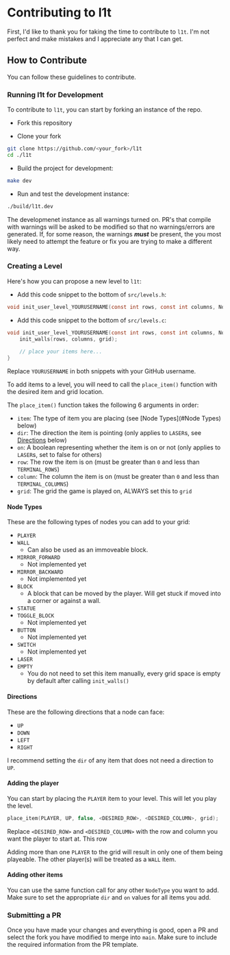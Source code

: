 # Contributing to l1t

First, I'd like to thank you for taking the time to
contribute to `l1t`. I'm not perfect and make mistakes
and I appreciate any that I can get.

## How to Contribute

You can follow these guidelines to contribute.

### Running l1t for Development

To contribute to `l1t`, you can start by forking an
instance of the repo.

- Fork this repository

- Clone your fork

```bash
git clone https://github.com/<your_fork>/l1t
cd ./l1t
```
- Build the project for development:

```bash
make dev
```

- Run and test the development instance:

```bash
./build/l1t.dev
```

The developmenet instance as all warnings turned on. PR's
that compile with warnings will be asked to be modified
so that no warnings/errors are generated. If, for some reason,
the warnings ***must*** be present, the you most likely need
to attempt the feature or fix you are trying to make a
different way.

### Creating a Level

Here's how you can propose a new level to `l1t`:

- Add this code snippet to the bottom of `src/levels.h`:

```c
void init_user_level_YOURUSERNAME(const int rows, const int columns, Node **grid);
```

- Add this code snippet to the bottom of `src/levels.c`:

```c
void init_user_level_YOURUSERNAME(const int rows, const int columns, Node **grid) {
    init_walls(rows, columns, grid);
    
    // place your items here...
}
```

Replace `YOURUSERNAME` in both snippets with your GitHub username.

To add items to a level, you will need to call the `place_item()` function
with the desired item and grid location.

The `place_item()` function takes the following 6 arguments in order:

- `item`: The type of item you are placing (see [Node Types](#Node Types) below) 
- `dir`: The direction the item is pointing (only applies to `LASER`s, see [Directions](#Directions) below)
- `on`: A boolean representing whether the item is on or not (only applies to `LASER`s, set to false for others)
- `row`: The row the item is on (must be greater than `0` and less than `TERMINAL_ROWS`)
- `column`: The column the item is on (must be greater than `0` and less than `TERMINAL_COLUMNS`)
- `grid`: The grid the game is played on, ALWAYS set this to `grid`

#### Node Types

These are the following types of nodes you can add to your grid:

- `PLAYER`
- `WALL` 
  - Can also be used as an immoveable block.
- `MIRROR_FORWARD`
  - Not implemented yet
- `MIRROR_BACKWARD`
  - Not implemented yet
- `BLOCK`
  - A block that can be moved by the player. Will get stuck if moved into
    a corner or against a wall.
- `STATUE`
- `TOGGLE_BLOCK`
  - Not implemented yet
- `BUTTON`
  - Not implemented yet
- `SWITCH`
  - Not implemented yet
- `LASER`
- `EMPTY`
  - You do not need to set this item manually, every grid space is empty
    by default after calling `init_walls()`

#### Directions

These are the following directions that a node can face:

- `UP`
- `DOWN`
- `LEFT`
- `RIGHT`

I recommend setting the `dir` of any item that does not need a direction to `UP`.

#### Adding the player

You can start by placing the `PLAYER` item to your level. This will let you play
the level.

```c
place_item(PLAYER, UP, false, <DESIRED_ROW>, <DESIRED_COLUMN>, grid);
```

Replace `<DESIRED_ROW>` and `<DESIRED_COLUMN>` with the row and column you
want the player to start at. This row 

Adding more than one `PLAYER` to the grid will result in only one of them
being playeable. The other player(s) will be treated as a `WALL` item.

#### Adding other items

You can use the same function call for any other `NodeType` you want to add. Make
sure to set the appropriate `dir` and `on` values for all items you add.

### Submitting a PR

Once you have made your changes and everything is good,
open a PR and select the fork you have modified to merge
into `main`. Make sure to include the required information
from the PR template.
